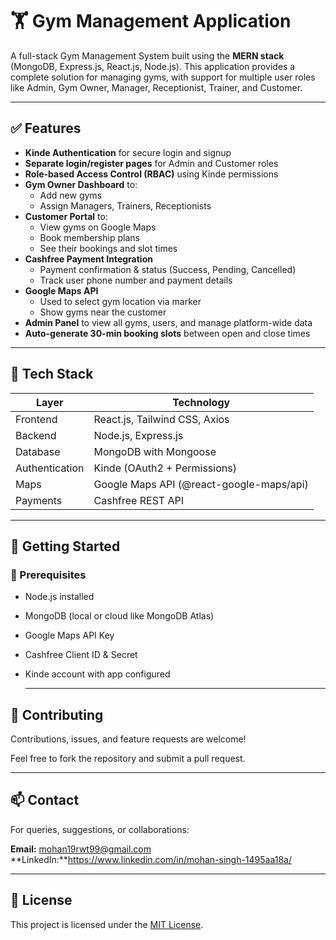 # 🏋️ Gym Management Application

A full-stack Gym Management System built using the **MERN stack** (MongoDB, Express.js, React.js, Node.js). This application provides a complete solution for managing gyms, with support for multiple user roles like Admin, Gym Owner, Manager, Receptionist, Trainer, and Customer.

---

## ✅ Features

- **Kinde Authentication** for secure login and signup
- **Separate login/register pages** for Admin and Customer roles
- **Role-based Access Control (RBAC)** using Kinde permissions
- **Gym Owner Dashboard** to:
  - Add new gyms
  - Assign Managers, Trainers, Receptionists
- **Customer Portal** to:
  - View gyms on Google Maps
  - Book membership plans
  - See their bookings and slot times
- **Cashfree Payment Integration**
  - Payment confirmation & status (Success, Pending, Cancelled)
  - Track user phone number and payment details
- **Google Maps API**
  - Used to select gym location via marker
  - Show gyms near the customer
- **Admin Panel** to view all gyms, users, and manage platform-wide data
- **Auto-generate 30-min booking slots** between open and close times

---

## 🧱 Tech Stack

| Layer       | Technology                           |
|-------------|---------------------------------------|
| Frontend    | React.js, Tailwind CSS, Axios         |
| Backend     | Node.js, Express.js                   |
| Database    | MongoDB with Mongoose                 |
| Authentication | Kinde (OAuth2 + Permissions)      |
| Maps        | Google Maps API (@react-google-maps/api) |
| Payments    | Cashfree REST API                     |

---

## 🚀 Getting Started

### 🔧 Prerequisites

- Node.js installed
- MongoDB (local or cloud like MongoDB Atlas)
- Google Maps API Key
- Cashfree Client ID & Secret
- Kinde account with app configured

  ---


## 🤝 Contributing

Contributions, issues, and feature requests are welcome!

Feel free to fork the repository and submit a pull request.

---

## 📫 Contact

For queries, suggestions, or collaborations:

**Email:** mohan19rwt99@gmail.com  
**LinkedIn:**https://www.linkedin.com/in/mohan-singh-1495aa18a/

---

## 📄 License

This project is licensed under the [MIT License](LICENSE).

